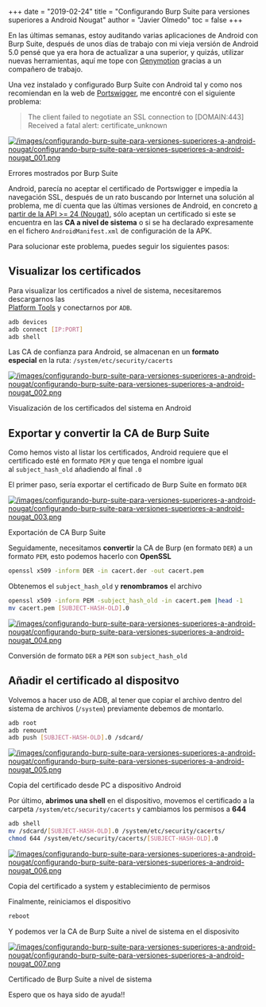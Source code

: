 +++
date = "2019-02-24"
title = "Configurando Burp Suite para versiones superiores a Android Nougat"
author = "Javier Olmedo"
toc = false
+++

En las últimas semanas, estoy auditando varias aplicaciones de Android con Burp Suite, después de unos días de trabajo con mi vieja versión de Android 5.0 pensé que ya era hora de actualizar a una superior, y quizás, utilizar nuevas herramientas, aquí me tope con [Genymotion](https://www.genymotion.com/) gracias a un compañero de trabajo.

Una vez instalado y configurado Burp Suite con Android tal y como nos recomiendan en la web de [Portswigger](https://support.portswigger.net/customer/portal/articles/1841102-installing-burp-s-ca-certificate-in-an-android-device), me encontré con el siguiente problema:

> The client failed to negotiate an SSL connection to [DOMAIN:443] Received a fatal alert: certificate_unknown

[![/images/configurando-burp-suite-para-versiones-superiores-a-android-nougat/configurando-burp-suite-para-versiones-superiores-a-android-nougat_001.png](/images/configurando-burp-suite-para-versiones-superiores-a-android-nougat/configurando-burp-suite-para-versiones-superiores-a-android-nougat_001.png)](/images/configurando-burp-suite-para-versiones-superiores-a-android-nougat/configurando-burp-suite-para-versiones-superiores-a-android-nougat_001.png)

Errores mostrados por Burp Suite

Android, parecía no aceptar el certificado de Portswigger e impedía la navegación SSL, después de un rato buscando por Internet una solución al problema, me dí cuenta que las últimas versiones de Android, en concreto [a partir de la API >= 24 (Nougat)](https://android-developers.googleblog.com/2016/07/changes-to-trusted-certificate.html), sólo aceptan un certificado si este se encuentra en las **CA a nivel de sistema** o si se ha declarado expresamente en el fichero `AndroidManifest.xml` de configuración de la APK.

Para solucionar este problema, puedes seguir los siguientes pasos:

## Visualizar los certificados

Para visualizar los certificados a nivel de sistema, necesitaremos descargarnos las  
[Platform Tools](https://dl.google.com/android/repository/platform-tools-latest-windows.zip) y conectarnos por `ADB`.

```bash
adb devices
adb connect [IP:PORT]
adb shell
```

Las CA de confianza para Android, se almacenan en un **formato especial** en la ruta: `/system/etc/security/cacerts`

[![/images/configurando-burp-suite-para-versiones-superiores-a-android-nougat/configurando-burp-suite-para-versiones-superiores-a-android-nougat_002.png](/images/configurando-burp-suite-para-versiones-superiores-a-android-nougat/configurando-burp-suite-para-versiones-superiores-a-android-nougat_002.png)](/images/configurando-burp-suite-para-versiones-superiores-a-android-nougat/configurando-burp-suite-para-versiones-superiores-a-android-nougat_002.png)

Visualización de los certificados del sistema en Android

## Exportar y convertir la CA de Burp Suite

Como hemos visto al listar los certificados, Android requiere que el certificado esté en formato `PEM` y que tenga el nombre igual al `subject_hash_old` añadiendo al final `.0`

El primer paso, sería exportar el certificado de Burp Suite en formato `DER`

[![/images/configurando-burp-suite-para-versiones-superiores-a-android-nougat/configurando-burp-suite-para-versiones-superiores-a-android-nougat_003.png](/images/configurando-burp-suite-para-versiones-superiores-a-android-nougat/configurando-burp-suite-para-versiones-superiores-a-android-nougat_003.png)](/images/configurando-burp-suite-para-versiones-superiores-a-android-nougat/configurando-burp-suite-para-versiones-superiores-a-android-nougat_003.png)

Exportación de CA Burp Suite

Seguidamente, necesitamos **convertir** la CA de Burp (en formato `DER`) a un formato `PEM`, esto podemos hacerlo con **OpenSSL**

```bash
openssl x509 -inform DER -in cacert.der -out cacert.pem
```

Obtenemos el `subject_hash_old` y **renombramos** el archivo

```bash
openssl x509 -inform PEM -subject_hash_old -in cacert.pem |head -1
mv cacert.pem [SUBJECT-HASH-OLD].0
```

[![/images/configurando-burp-suite-para-versiones-superiores-a-android-nougat/configurando-burp-suite-para-versiones-superiores-a-android-nougat_004.png](/images/configurando-burp-suite-para-versiones-superiores-a-android-nougat/configurando-burp-suite-para-versiones-superiores-a-android-nougat_004.png)](/images/configurando-burp-suite-para-versiones-superiores-a-android-nougat/configurando-burp-suite-para-versiones-superiores-a-android-nougat_004.png)

Conversión de formato `DER` a `PEM` son `subject_hash_old`

## Añadir el certificado al dispositvo

Volvemos a hacer uso de ADB, al tener que copiar el archivo dentro del sistema de archivos (`/system`) previamente debemos de montarlo.

```bash
adb root
adb remount
adb push [SUBJECT-HASH-OLD].0 /sdcard/
```  

[![/images/configurando-burp-suite-para-versiones-superiores-a-android-nougat/configurando-burp-suite-para-versiones-superiores-a-android-nougat_005.png](/images/configurando-burp-suite-para-versiones-superiores-a-android-nougat/configurando-burp-suite-para-versiones-superiores-a-android-nougat_005.png)](/images/configurando-burp-suite-para-versiones-superiores-a-android-nougat/configurando-burp-suite-para-versiones-superiores-a-android-nougat_005.png)

Copia del certificado desde PC a dispositivo Android

Por último, **abrimos una shell** en el dispositivo, movemos el certificado a la carpeta `/system/etc/security/cacerts` y cambiamos los permisos a **644**

```bash
adb shell
mv /sdcard/[SUBJECT-HASH-OLD].0 /system/etc/security/cacerts/
chmod 644 /system/etc/security/cacerts/[SUBJECT-HASH-OLD].0 
```

[![/images/configurando-burp-suite-para-versiones-superiores-a-android-nougat/configurando-burp-suite-para-versiones-superiores-a-android-nougat_006.png](/images/configurando-burp-suite-para-versiones-superiores-a-android-nougat/configurando-burp-suite-para-versiones-superiores-a-android-nougat_006.png)](/images/configurando-burp-suite-para-versiones-superiores-a-android-nougat/configurando-burp-suite-para-versiones-superiores-a-android-nougat_006.png)

Copia del certificado a system y establecimiento de permisos

Finalmente, reiniciamos el dispositivo

```bash
reboot
```

Y podemos ver la CA de Burp Suite a nivel de sistema en el disposivito

[![/images/configurando-burp-suite-para-versiones-superiores-a-android-nougat/configurando-burp-suite-para-versiones-superiores-a-android-nougat_007.png](/images/configurando-burp-suite-para-versiones-superiores-a-android-nougat/configurando-burp-suite-para-versiones-superiores-a-android-nougat_007.png)](/images/configurando-burp-suite-para-versiones-superiores-a-android-nougat/configurando-burp-suite-para-versiones-superiores-a-android-nougat_007.png)

Certificado de Burp Suite a nivel de sistema

Espero que os haya sido de ayuda!!